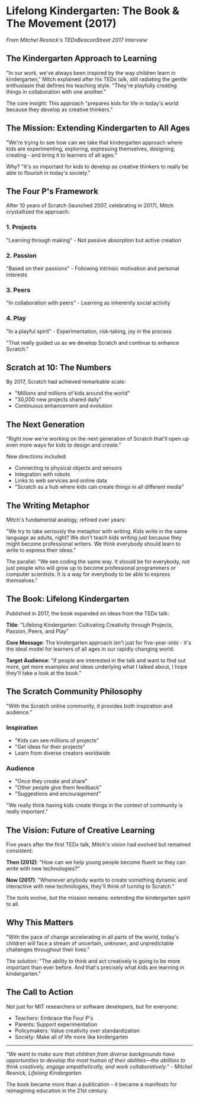 # Lifelong Kindergarten: The Book & The Movement (2017)

*From Mitchel Resnick's TEDxBeaconStreet 2017 Interview*

## The Kindergarten Approach to Learning

"In our work, we've always been inspired by the way children learn in kindergarten," Mitch explained after his TEDx talk, still radiating the gentle enthusiasm that defines his teaching style. "They're playfully creating things in collaboration with one another."

The core insight: This approach "prepares kids for life in today's world because they develop as creative thinkers."

## The Mission: Extending Kindergarten to All Ages

"We're trying to see how can we take that kindergarten approach where kids are experimenting, exploring, expressing themselves, designing, creating - and bring it to learners of all ages."

Why? "It's so important for kids to develop as creative thinkers to really be able to flourish in today's society."

## The Four P's Framework

After 10 years of Scratch (launched 2007, celebrating in 2017), Mitch crystallized the approach:

### 1. Projects
"Learning through making" - Not passive absorption but active creation

### 2. Passion  
"Based on their passions" - Following intrinsic motivation and personal interests

### 3. Peers
"In collaboration with peers" - Learning as inherently social activity

### 4. Play
"In a playful spirit" - Experimentation, risk-taking, joy in the process

"That really guided us as we develop Scratch and continue to enhance Scratch."

## Scratch at 10: The Numbers

By 2017, Scratch had achieved remarkable scale:
- "Millions and millions of kids around the world"
- "30,000 new projects shared daily"
- Continuous enhancement and evolution

## The Next Generation

"Right now we're working on the next generation of Scratch that'll open up even more ways for kids to design and create."

New directions included:
- Connecting to physical objects and sensors
- Integration with robots
- Links to web services and online data
- "Scratch as a hub where kids can create things in all different media"

## The Writing Metaphor

Mitch's fundamental analogy, refined over years:

"We try to take seriously the metaphor with writing. Kids write in the same language as adults, right? We don't teach kids writing just because they might become professional writers. We think everybody should learn to write to express their ideas."

The parallel: "We see coding the same way. It should be for everybody, not just people who will grow up to become professional programmers or computer scientists. It is a way for everybody to be able to express themselves."

## The Book: Lifelong Kindergarten

Published in 2017, the book expanded on ideas from the TEDx talk:

**Title**: "Lifelong Kindergarten: Cultivating Creativity through Projects, Passion, Peers, and Play"

**Core Message**: The kindergarten approach isn't just for five-year-olds - it's the ideal model for learners of all ages in our rapidly changing world.

**Target Audience**: "If people are interested in the talk and want to find out more, get more examples and ideas underlying what I talked about, I hope they'll take a look at the book."

## The Scratch Community Philosophy

"With the Scratch online community, it provides both inspiration and audience."

### Inspiration
- "Kids can see millions of projects"
- "Get ideas for their projects"
- Learn from diverse creators worldwide

### Audience  
- "Once they create and share"
- "Other people give them feedback"
- "Suggestions and encouragement"

"We really think having kids create things in the context of community is really important."

## The Vision: Future of Creative Learning

Five years after the first TEDx talk, Mitch's vision had evolved but remained consistent:

**Then (2012)**: "How can we help young people become fluent so they can write with new technologies?"

**Now (2017)**: "Whenever anybody wants to create something dynamic and interactive with new technologies, they'll think of turning to Scratch."

The tools evolve, but the mission remains: extending the kindergarten spirit to all.

## Why This Matters

"With the pace of change accelerating in all parts of the world, today's children will face a stream of uncertain, unknown, and unpredictable challenges throughout their lives."

The solution: "The ability to think and act creatively is going to be more important than ever before. And that's precisely what kids are learning in kindergarten."

## The Call to Action

Not just for MIT researchers or software developers, but for everyone:
- Teachers: Embrace the Four P's
- Parents: Support experimentation
- Policymakers: Value creativity over standardization
- Society: Make all of life more like kindergarten

---

*"We want to make sure that children from diverse backgrounds have opportunities to develop the most human of their abilities—the abilities to think creatively, engage empathetically, and work collaboratively." - Mitchel Resnick, Lifelong Kindergarten*

The book became more than a publication - it became a manifesto for reimagining education in the 21st century. 